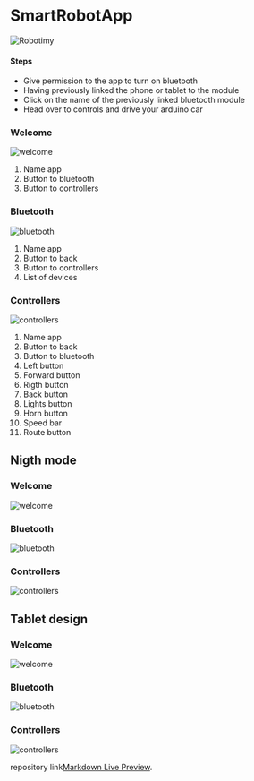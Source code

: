 # SmartRobotApp 

![Robotimy](Robotimy.jpeg)


#### Steps

* Give permission to the app to turn on bluetooth
* Having previously linked the phone or tablet to the module
* Click on the name of the previously linked bluetooth module
* Head over to controls and drive your arduino car

### Welcome 

![welcome](welcome.png)

1. Name app
2. Button to bluetooth
3. Button to controllers


### Bluetooth

![bluetooth](bluetooth.png)

1. Name app
2. Button to back
3. Button to controllers
4. List of devices

### Controllers 

![controllers](controllers.png)

1. Name app
2. Button to back
3. Button to bluetooth
4. Left button
5. Forward button
6. Rigth button
7. Back button
8. Lights button
9. Horn button
10. Speed bar
11. Route button


## Nigth mode

### Welcome 

![welcome](welcomeNigth.jpg)

### Bluetooth

![bluetooth](bluetoothNigth.jpg)

### Controllers 

![controllers](controllersNigth.jpg)

## Tablet design

### Welcome 

![welcome](welcomeTab.png)

### Bluetooth

![bluetooth](bluetoothTab.png)

### Controllers 

![controllers](controllersTab.png)

repository link[Markdown Live Preview](https://github.com/firefoxOsUca2023/SmartRobotApp.git).